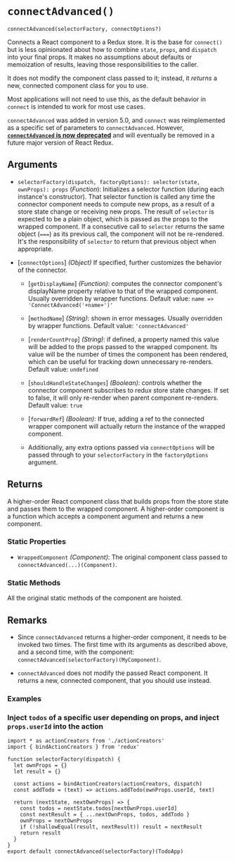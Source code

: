 # `connectAdvanced()`

    connectAdvanced(selectorFactory, connectOptions?)

Connects a React component to a Redux store. It is the base for `connect()` but is less opinionated about how to combine `state`, `props`, and `dispatch` into your final props. It makes no assumptions about defaults or memoization of results, leaving those responsibilities to the caller.

It does not modify the component class passed to it; instead, it _returns_ a new, connected component class for you to use.

Most applications will not need to use this, as the default behavior in `connect` is intended to work for most use cases.

`connectAdvanced` was added in version 5.0, and `connect` was reimplemented as a specific set of parameters to `connectAdvanced`. However, [**`connectAdvanced` is now deprecated**](https://github.com/reduxjs/react-redux/issues/1236) and will eventually be removed in a future major version of React Redux.

## Arguments

- `selectorFactory(dispatch, factoryOptions): selector(state, ownProps): props` (_Function_): Initializes a selector function (during each instance's constructor). That selector function is called any time the connector component needs to compute new props, as a result of a store state change or receiving new props. The result of `selector` is expected to be a plain object, which is passed as the props to the wrapped component. If a consecutive call to `selector` returns the same object (`===`) as its previous call, the component will not be re-rendered. It's the responsibility of `selector` to return that previous object when appropriate.

- \[`connectOptions`\] _(Object)_ If specified, further customizes the behavior of the connector.

  - \[`getDisplayName`\] _(Function)_: computes the connector component's displayName property relative to that of the wrapped component. Usually overridden by wrapper functions. Default value: `name => 'ConnectAdvanced('+name+')'`

  - \[`methodName`\] _(String)_: shown in error messages. Usually overridden by wrapper functions. Default value: `'connectAdvanced'`

  - \[`renderCountProp`\] _(String)_: if defined, a property named this value will be added to the props passed to the wrapped component. Its value will be the number of times the component has been rendered, which can be useful for tracking down unnecessary re-renders. Default value: `undefined`

  - \[`shouldHandleStateChanges`\] _(Boolean)_: controls whether the connector component subscribes to redux store state changes. If set to false, it will only re-render when parent component re-renders. Default value: `true`

  - \[`forwardRef`\] _(Boolean)_: If true, adding a ref to the connected wrapper component will actually return the instance of the wrapped component.

  - Additionally, any extra options passed via `connectOptions` will be passed through to your `selectorFactory` in the `factoryOptions` argument.

<span id="connectAdvanced-returns"></span>

## Returns

A higher-order React component class that builds props from the store state and passes them to the wrapped component. A higher-order component is a function which accepts a component argument and returns a new component.

### Static Properties

- `WrappedComponent` _(Component)_: The original component class passed to `connectAdvanced(...)(Component)`.

### Static Methods

All the original static methods of the component are hoisted.

## Remarks

- Since `connectAdvanced` returns a higher-order component, it needs to be invoked two times. The first time with its arguments as described above, and a second time, with the component: `connectAdvanced(selectorFactory)(MyComponent)`.

- `connectAdvanced` does not modify the passed React component. It returns a new, connected component, that you should use instead.

<span id="connectAdvanced-examples"></span>

### Examples

### Inject `todos` of a specific user depending on props, and inject `props.userId` into the action

    import * as actionCreators from './actionCreators'
    import { bindActionCreators } from 'redux'

    function selectorFactory(dispatch) {
      let ownProps = {}
      let result = {}

      const actions = bindActionCreators(actionCreators, dispatch)
      const addTodo = (text) => actions.addTodo(ownProps.userId, text)

      return (nextState, nextOwnProps) => {
        const todos = nextState.todos[nextOwnProps.userId]
        const nextResult = { ...nextOwnProps, todos, addTodo }
        ownProps = nextOwnProps
        if (!shallowEqual(result, nextResult)) result = nextResult
        return result
      }
    }
    export default connectAdvanced(selectorFactory)(TodoApp)

